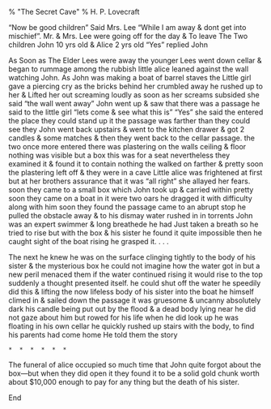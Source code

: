 % "The Secret Cave" 
%  H. P. Lovecraft

        

  

&ldquo;Now be good children&rdquo; Said Mrs. Lee &ldquo;While I am away &amp; dont get into
mischief&rdquo;. Mr. &amp; Mrs. Lee were going off for the day &amp; To leave The Two children
John 10 yrs old &amp; Alice 2 yrs old &ldquo;Yes&rdquo; replied John  

  As Soon as The Elder Lees were away the younger Lees went down cellar &amp;
began to rummage among the rubbish little alice leaned against the wall watching John. As John
was making a boat of barrel staves the Little girl gave a piercing cry as the bricks behind
her crumbled away he rushed up to her &amp; Lifted her out screaming loudly as soon as her screams
subsided she said &ldquo;the wall went away&rdquo; John went up &amp; saw that there was a passage
he said to the little girl &ldquo;lets come &amp; see what this is&rdquo; &ldquo;Yes&rdquo;
she said the entered the place they could stand up it the passage was farther than they could
see they John went back upstairs &amp; went to the kitchen drawer &amp; got 2 candles &amp;
some matches &amp; then they went back to the cellar passage. the two once more entered there
was plastering on the walls ceiling &amp; floor nothing was visible but a box this was for a
seat nevertheless they examined it &amp; found it to contain nothing the walked on farther &amp;
pretty soon the plastering left off &amp; they were in a cave Little alice was frightened at
first but at her brothers assurance that it was &ldquo;all right&rdquo; she allayed her fears.
soon they came to a small box which John took up &amp; carried within pretty soon they came
on a   boat   in it were two oars he dragged it with difficulty along with him soon they
found the passage came to an abrupt stop he pulled the obstacle away &amp; to his dismay water
rushed in in torrents John was an expert swimmer &amp; long breathede he had Just taken a breath
so he tried to rise but with the box &amp; his sister he found it quite impossible then he caught
sight of the boat rising he grasped it.&nbsp;.&nbsp;.&nbsp;.    

The next he knew he was on the surface clinging tightly to the body of his sister &amp; the
mysterious box he could not imagine how the water got in but a new peril menaced them if the
water continued rising it would rise to the top suddenly a thought presented itself. he could
shut off the water he speedily did this &amp; lifting the now lifeless body of his sister into
the boat he himself climed in &amp; sailed down the passage it was gruesome &amp; uncanny absolutely
dark his candle being put out by the flood &amp; a dead body lying near he did not gaze about
him but rowed for his life when he did look up he was floating in his own cellar he quickly
rushed up stairs with the body, to find his parents had come home He told them the story  

    *  *  *  *  *  *    

  The funeral of alice occupied so much time that John quite forgot about the
box&mdash;but when they   did   open it they found it to be a   solid gold   chunk worth
about $10,000 enough to pay for any thing but the death of his sister.  

  

  End    
